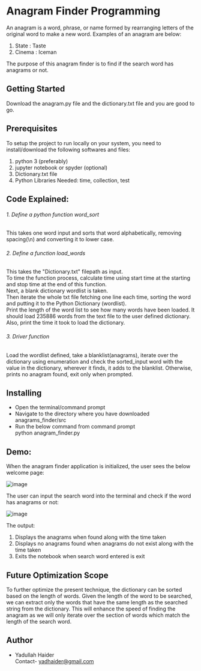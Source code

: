 # **Anagram Finder Programming**

An anagram is a word, phrase, or name formed by rearranging letters of the original word to make a new word. Examples of an anagram are below:

1. State : Taste
2. Cinema : Iceman

The purpose of this anagram finder is to find if the search word has anagrams or not.

## Getting Started

Download the anagram.py file and the dictionary.txt file and you are good to go.

## Prerequisites

To setup the project to run locally on your system, you need to install/download the following softwares and files:
1. python 3 (preferably)<br/>
2. jupyter notebook or spyder (optional)<br/>
3. Dictionary.txt file<br/>
4. Python Libraries Needed: time, collection, test <br/>

## Code Explained:
###### 1. Define a python function word_sort<br/>
This takes one word input and sorts that word alphabetically, removing spacing(\n) and converting it to lower case.<br/>

###### 2. Define a function load_words<br/>
This takes the "Dictionary.txt" filepath as input.<br/>
To time the function process, calculate time using start time at the starting and stop time at the end of this function.<br/>
Next, a blank dictionary wordlist is taken. <br/>
Then iterate the whole txt file fetching one line each time, sorting the word and putting it to the Python Dictionary (wordlist).<br/>
Print the length of the word list to see how many words have been loaded. It should load 235886 words from the text file to the user defined dictionary.<br/>
Also, print the time it took to load the dictionary.<br/>

###### 3. Driver function<br/>
Load the wordlist defined, take a blanklist(anagrams), iterate over the dictionary using enumeration and check the sorted_input word with the
value in the dictionary, wherever it finds, it adds to the blanklist. Otherwise, prints no anagram found, exit only when prompted. <br/>

## Installing

- Open the terminal/command prompt
- Navigate to the directory where you have downloaded anagrams_finder/src
- Run the below command from command prompt<br/>
    python anagram_finder.py <br/>

## Demo:

When the anagram finder application is initialized, the user sees the below welcome page: <br/>

![image](https://user-images.githubusercontent.com/66070119/92318733-3b96cd80-efd6-11ea-955c-0b705217bf6e.png) <br/>

The user can input the search word into the terminal and check if the word has anagrams or not: <br/>

![image](https://user-images.githubusercontent.com/66070119/92318810-2b332280-efd7-11ea-99c7-7ac39a7e4efc.png) <br/>

The output:

1. Displays the anagrams when found along with the time taken
2. Displays no anagrams found when anagrams do not exist along with the time taken
3. Exits the notebook when search word entered is exit

## Future Optimization Scope
To further optimize the present technique, the dictionary can be sorted based on the length of words. Given the length of the word to be searched, we can extract only the words that have the same length as the searched string from the dictionary. This will enhance the speed of finding the anagram as we will only iterate over the section of words which match the length of the search word.

## Author

- Yadullah Haider <br/>
    Contact- yadhaider@gmail.com

